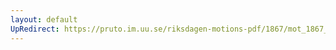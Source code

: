 ```yaml
---
layout: default
UpRedirect: https://pruto.im.uu.se/riksdagen-motions-pdf/1867/mot_1867__fk__57/mot_1867__fk__57-002.pdf
---
```

